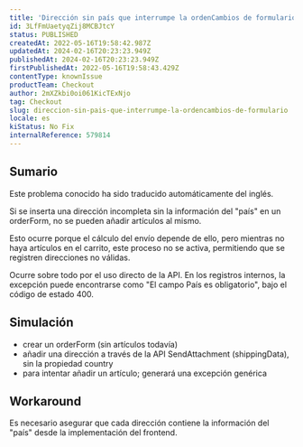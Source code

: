 ```yaml
---
title: 'Dirección sin país que interrumpe la ordenCambios de formulario'
id: 3LfFmUaetyqZij8MCBJtcY
status: PUBLISHED
createdAt: 2022-05-16T19:58:42.987Z
updatedAt: 2024-02-16T20:23:23.949Z
publishedAt: 2024-02-16T20:23:23.949Z
firstPublishedAt: 2022-05-16T19:58:43.429Z
contentType: knownIssue
productTeam: Checkout
author: 2mXZkbi0oi061KicTExNjo
tag: Checkout
slug: direccion-sin-pais-que-interrumpe-la-ordencambios-de-formulario
locale: es
kiStatus: No Fix
internalReference: 579814
---
```


## Sumario

<div class="alert alert-info">
  <p>Este problema conocido ha sido traducido automáticamente del inglés.</p>
</div>


Si se inserta una dirección incompleta sin la información del "país" en un orderForm, no se pueden añadir artículos al mismo.

Esto ocurre porque el cálculo del envío depende de ello, pero mientras no haya artículos en el carrito, este proceso no se activa, permitiendo que se registren direcciones no válidas.

Ocurre sobre todo por el uso directo de la API. En los registros internos, la excepción puede encontrarse como "El campo País es obligatorio", bajo el código de estado 400.



## Simulación



- crear un orderForm (sin artículos todavía)
- añadir una dirección a través de la API SendAttachment (shippingData), sin la propiedad country
- para intentar añadir un artículo; generará una excepción genérica



## Workaround


Es necesario asegurar que cada dirección contiene la información del "país" desde la implementación del frontend.

